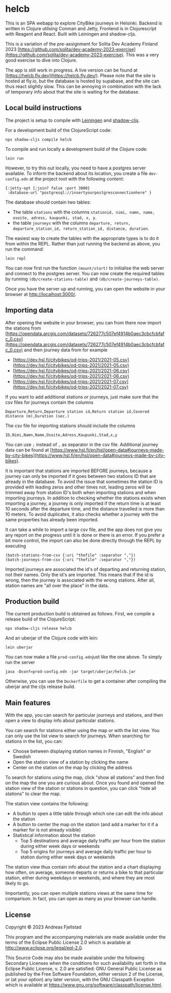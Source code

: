 # helcb

This is an SPA webapp to explore CityBike journeys in Helsinki. Backend is written in Clojure utilsing Conman and Jetty, Frontend is in Clojurescript with Reagent and React. Built with Leiningen and shadow-cljs.

This is a variation of the pre-assignment for Solita Dev Academy Finland 2023 [https://github.com/solita/dev-academy-2023-exercise](https://github.com/solita/dev-academy-2023-exercise). This was a very good exercise to dive into Clojure.

The app is still work in progress. A live version can be found at [https://helcb.fly.dev](https://helcb.fly.dev/). Please note that the site is hosted at fly.io, but the database is hosted by supabase, and the site can thus react slightly slow. This can be annoying in combination with the lack of temporary info about that the site is waiting for the database.

## Local build instructions
The project is setup to compile with [Leiningen](https://leiningen.org/) and [shadow-cljs](https://github.com/thheller/shadow-cljs).

For a development build of the ClojureScript code:

    npx shadow-cljs compile helcb

To compile and run locally a development build of the Clojure code:

    lein run

However, to try this out locally, you need to have a postgres server available. To inform the backend about its location, you create a file `dev-config.edn` at the project root with the following content:
     
    {:jetty-opt {:join? false :port 3000}
     :database-url "postgresql://insertyourpostgresconnectionhere" }

The database should contain two tables:

* The table `stations` with the columns `stationid, nimi, namn, name, osoite, adress, kaupunki, stad, x, y`.
* the table `journeys` with the columns `departure, return, departure_station_id, return_station_id, distance, duration`. 

The easiest way to create the tables with the appropriate types is to do it from within the REPL. Rather than just running the backend as above, you run the command:

    lein repl

You can now first run the function `(mount/start)` to initialise the web server and connect to the postgres server. You can now create the required tables by running `(db/create-stations-table)` and `(db/create-journeys-table)`. 

Once you have the server up and running, you can open the website in your browser at [http://localhost:3000/](http://localhost:3000/).

## Importing data
After opening the website in your browser, you can from there now import the stations from [https://opendata.arcgis.com/datasets/726277c507ef4914b0aec3cbcfcbfafc_0.csv](https://opendata.arcgis.com/datasets/726277c507ef4914b0aec3cbcfcbfafc_0.csv) and then journey data from for example

* [https://dev.hsl.fi/citybikes/od-trips-2021/2021-05.csv](https://dev.hsl.fi/citybikes/od-trips-2021/2021-05.csv)
* [https://dev.hsl.fi/citybikes/od-trips-2021/2021-06.csv](https://dev.hsl.fi/citybikes/od-trips-2021/2021-06.csv)
* [https://dev.hsl.fi/citybikes/od-trips-2021/2021-07.csv](https://dev.hsl.fi/citybikes/od-trips-2021/2021-07.csv)

If you want to add additional stations or journeys, just make sure that the csv files for journeys contain the columns 

    Departure,Return,Departure station id,Return station id,Covered distance (m),Duration (sec.)

The csv file for importing stations should include the columns

    ID,Nimi,Namn,Name,Osoite,Adress,Kaupunki,Stad,x,y

You can use `;` instead of `,` as separator in the csv file. Additional journey data can be found at [https://www.hsl.fi/en/hsl/open-data#journeys-made-by-city-bikes](https://www.hsl.fi/en/hsl/open-data#journeys-made-by-city-bikes).

It is important that stations are imported BEFORE journeys, because a journey can only be imported if it goes between two stations ID that are already in the database. To avoid the issue that sometimes the station ID is provided with leading zeros and other times not, leading zeros will be trimmed away from station ID's both when importing stations and when importing journeys. In addition to checking whether the stations exists when importing a journey, a journey is only imported if the return time is at least 10 seconds after the departure time, and the distance travelled is more than 10 meters. To avoid duplicates, it also checks whether a journey with the same properties has already been imported.

It can take a while to import a large csv file, and the app does not give you any report on the progress until it is done or there is an error. If you prefer a bit more control, the import can also be done directly through the REPL by executing

    (batch-stations-from-csv {:uri "thefile" :separator ","})
    (batch-journeys-from-csv {:uri "thefile" :separator ","})

Imported journeys are associated the id's of departing and returning station, not their names. Only the id's are imported. This means that if the id is wrong, then the journey is associated with the wrong stations. After all, station names are "all over the place" in the data.

## Production build
The current production build is obtained as follows. First, we compile a release build of the ClojureScript:

    npx shadow-cljs release helcb

And an uberjar of the Clojure code with lein:

    lein uberjar

You can now make a file `prod-config.edn`just like the one above. To simply run the server

    java -Dconf=prod-config.edn -jar target/uberjar/helcb.jar

Otherwise, you can use the `Dockerfile` to get a container after compiling the uberjar and the cljs release build.

## Main features
With the app, you can search for particular journeys and stations, and then open a view to display info about particular stations. 

You can search for stations either using the map or with the list view. You can only use the list view to search for journeys. When searching for stations in the list, you can:
* Choose between displaying station names in Finnish, "English" or Swedish
* Open the station view of a station by clicking the name
* Center on the station on the map by clicking the address

To search for stations using the map, click "show all stations" and then find on the map the one you are curious about. Once you found and opened the station view of the station or stations in question, you can click "hide all stations" to clear the map.

The station view contains the following:
* A button to open a little table through which one can edit the info about the station
* A button to center the map on the station (and add a marker for it if a marker for is not already visible)
* Statistical information about the station
    * Top 5 destinations and average daily traffic per hour from the station during either week days or weekends
    * Top 5 origins for journeys and average daily traffic per hour to station during either week days or weekends

The station view thus contain info about the station and a chart displaying how often, on average, someone departs or returns a bike to that particular station, either during weekdays or weekends, and where they are most likely to go. 

Importantly, you can open multiple stations views at the same time for comparison. In fact, you can open as many as your browser can handle.

## License

Copyright © 2023 Andreas Fjellstad

This program and the accompanying materials are made available under the
terms of the Eclipse Public License 2.0 which is available at
http://www.eclipse.org/legal/epl-2.0.

This Source Code may also be made available under the following Secondary
Licenses when the conditions for such availability set forth in the Eclipse
Public License, v. 2.0 are satisfied: GNU General Public License as published by
the Free Software Foundation, either version 2 of the License, or (at your
option) any later version, with the GNU Classpath Exception which is available
at https://www.gnu.org/software/classpath/license.html.

